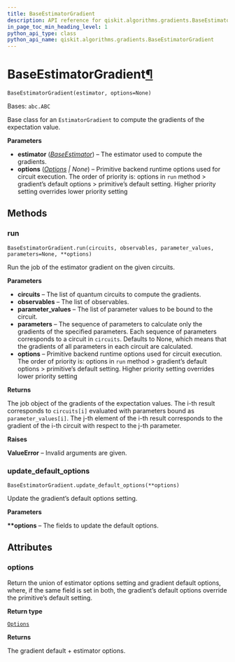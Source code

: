```yaml
---
title: BaseEstimatorGradient
description: API reference for qiskit.algorithms.gradients.BaseEstimatorGradient
in_page_toc_min_heading_level: 1
python_api_type: class
python_api_name: qiskit.algorithms.gradients.BaseEstimatorGradient
---
```


# BaseEstimatorGradient[¶](#baseestimatorgradient "Permalink to this headline")

<span id="qiskit.algorithms.gradients.BaseEstimatorGradient" />

`BaseEstimatorGradient(estimator, options=None)`

Bases: `abc.ABC`

Base class for an `EstimatorGradient` to compute the gradients of the expectation value.

**Parameters**

*   **estimator** ([*BaseEstimator*](qiskit.primitives.BaseEstimator "qiskit.primitives.BaseEstimator")) – The estimator used to compute the gradients.
*   **options** ([*Options*](qiskit.providers.Options "qiskit.providers.Options") *| None*) – Primitive backend runtime options used for circuit execution. The order of priority is: options in `run` method > gradient’s default options > primitive’s default setting. Higher priority setting overrides lower priority setting

## Methods

### run

<span id="qiskit.algorithms.gradients.BaseEstimatorGradient.run" />

`BaseEstimatorGradient.run(circuits, observables, parameter_values, parameters=None, **options)`

Run the job of the estimator gradient on the given circuits.

**Parameters**

*   **circuits** – The list of quantum circuits to compute the gradients.
*   **observables** – The list of observables.
*   **parameter\_values** – The list of parameter values to be bound to the circuit.
*   **parameters** – The sequence of parameters to calculate only the gradients of the specified parameters. Each sequence of parameters corresponds to a circuit in `circuits`. Defaults to None, which means that the gradients of all parameters in each circuit are calculated.
*   **options** – Primitive backend runtime options used for circuit execution. The order of priority is: options in `run` method > gradient’s default options > primitive’s default setting. Higher priority setting overrides lower priority setting

**Returns**

The job object of the gradients of the expectation values. The i-th result corresponds to `circuits[i]` evaluated with parameters bound as `parameter_values[i]`. The j-th element of the i-th result corresponds to the gradient of the i-th circuit with respect to the j-th parameter.

**Raises**

**ValueError** – Invalid arguments are given.

### update\_default\_options

<span id="qiskit.algorithms.gradients.BaseEstimatorGradient.update_default_options" />

`BaseEstimatorGradient.update_default_options(**options)`

Update the gradient’s default options setting.

**Parameters**

**\*\*options** – The fields to update the default options.

## Attributes

<span id="qiskit.algorithms.gradients.BaseEstimatorGradient.options" />

### options

Return the union of estimator options setting and gradient default options, where, if the same field is set in both, the gradient’s default options override the primitive’s default setting.

**Return type**

[`Options`](qiskit.providers.Options "qiskit.providers.options.Options")

**Returns**

The gradient default + estimator options.

